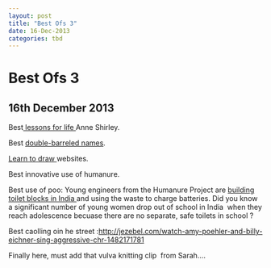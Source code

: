 ```yaml
---
layout: post
title: "Best Ofs 3"
date: 16-Dec-2013
categories: tbd
---
```


# Best Ofs 3

## 16th December 2013

Best<a href="http://www.huffingtonpost.com/2013/11/15/anne-of-green-gables-_n_4275662.html"> lessons for life </a>Anne Shirley.

Best <a href="http://m.imgur.com/a/f8Vql">double-barreled names</a>.

<a href="http://www.finearttips.com/2010/04/5-websites-to-help-you-learn-to-draw/">Learn to draw </a>websites.

Best innovative use of humanure.

Best use of poo: Young engineers from the Humanure Project are <a href="http://www.theatlantic.com/health/archive/2012/07/it-takes-a-toilet-the-next-gen-commode-that-powers-a-town/260073/">building toilet blocks in India </a>and using the waste to charge batteries. Did you know a significant number of young women drop out of school in India  when they reach adolescence becuase there are no separate,   safe toilets in school ?

Best caolling oin he street :<a href="http://jezebel.com/watch-amy-poehler-and-billy-eichner-sing-aggressive-chr-1482171781">http://jezebel.com/watch-amy-poehler-and-billy-eichner-sing-aggressive-chr-1482171781</a>

 

Finally here, must add that vulva knitting clip  from Sarah....
